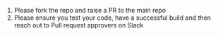 1) Please fork the repo and raise a PR to the main repo
2) Please ensure you test your code, have a successful build and then reach out to Pull request approvers on Slack
